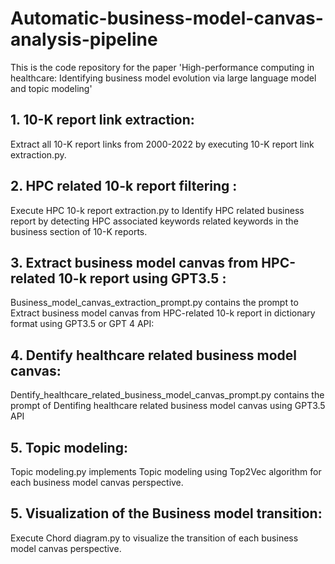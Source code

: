 


# Automatic-business-model-canvas-analysis-pipeline
This is the code repository for the paper 'High-performance computing in healthcare: Identifying business model evolution via large language model and topic modeling'

## 1. 10-K report link extraction:

Extract all 10-K report links from 2000-2022 by executing 10-K report link extraction.py.

## 2. HPC related 10-k report filtering :

Execute HPC 10-k report extraction.py to Identify HPC related business report by detecting HPC associated keywords related keywords in the business section of 10-K reports.


## 3. Extract business model canvas from HPC-related 10-k report using GPT3.5 :

Business_model_canvas_extraction_prompt.py contains the prompt to Extract business model canvas from HPC-related 10-k report in dictionary format using GPT3.5 or GPT 4 API:


## 4. Dentify healthcare related business model canvas:

Dentify_healthcare_related_business_model_canvas_prompt.py contains the prompt of Dentifing healthcare related business model canvas using GPT3.5 API

## 5. Topic modeling:

Topic modeling.py implements Topic modeling using Top2Vec algorithm for each business model canvas perspective.

## 5. Visualization of the Business model transition:

Execute Chord diagram.py to visualize the transition of each business model canvas perspective.
